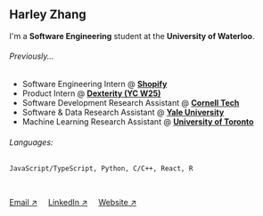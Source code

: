 ## Harley Zhang

I'm a **Software Engineering** student at the **University of Waterloo**.
<br/>

###### Previously...
- Software Engineering Intern @ **[Shopify](https://www.shopify.com/)**
- Product Intern @ **[Dexterity (YC W25)](https://www.joindex.com/)**
- Software Development Research Assistant @ **[Cornell Tech](https://s.tech.cornell.edu/)**
- Software & Data Research Assistant @ **[Yale University](https://www.yale.edu/)**
- Machine Learning Research Assistant @ **[University of Toronto](https://cubes-labs.com/)**

###### Languages:
```
JavaScript/TypeScript, Python, C/C++, React, R
```
<br/>

[Email &#8599;](mailto:harley.zhang@uwaterloo.ca) &nbsp;&nbsp;&nbsp;
[LinkedIn &#8599;](https://www.linkedin.com/in/harley-zhang) &nbsp;&nbsp;&nbsp;
[Website &#8599;](https://harleyzhang.info/)
